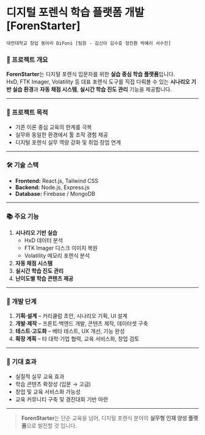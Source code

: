 # 디지털 포렌식 학습 플랫폼 개발 [ForenStarter] 
    대전대학교 창업 동아리 DiFoni [팀원 - 김신아 김수호 정진환 박혜리 서수진]

### 📌 프로젝트 개요
**ForenStarter**는 디지털 포렌식 입문자를 위한 **실습 중심 학습 플랫폼**입니다.  
HxD, FTK Imager, Volatility 등 대표 포렌식 도구를 직접 다뤄볼 수 있는 **시나리오 기반 실습 환경**과 **자동 채점 시스템**, **실시간 학습 진도 관리** 기능을 제공합니다.  

---

### 🎯 프로젝트 목적
- 기존 이론 중심 교육의 한계를 극복
- 실무와 동일한 환경에서 툴 조작 경험 제공
- 디지털 포렌식 실무 역량 강화 및 취업·창업 연계

---

### 🛠️ 기술 스택
- **Frontend:** React.js, Tailwind CSS  
- **Backend:** Node.js, Express.js  
- **Database:** Firebase / MongoDB  

---

### 📚 주요 기능
1. **시나리오 기반 실습**  
   - HxD 데이터 분석  
   - FTK Imager 디스크 이미지 복원  
   - Volatility 메모리 포렌식 분석  
2. **자동 채점 시스템**  
3. **실시간 학습 진도 관리**  
4. **난이도별 학습 콘텐츠 제공**  

---

### 🚀 개발 단계
1. **기획·설계** – 커리큘럼 초안, 시나리오 기획, UI 설계  
2. **개발·제작** – 프론트·백엔드 개발, 콘텐츠 제작, 데이터셋 구축  
3. **테스트·고도화** – 베타 테스트, UX 개선, 기능 완성  
4. **확장 계획** – 타 대학·기업 협력, 교육 서비스화, 창업 검토  

---

### 🌟 기대 효과
- 실질적 실무 교육 효과  
- 학습 콘텐츠 확장성 (입문 → 고급)  
- 창업 및 교육 서비스화 가능성  
- 교육 커뮤니티 구축 및 경진대회 기반 마련  

---

> **ForenStarter**는 단순 교육을 넘어, 디지털 포렌식 분야의 **실무형 인재 양성 플랫폼**으로 발전할 것 입니다.
